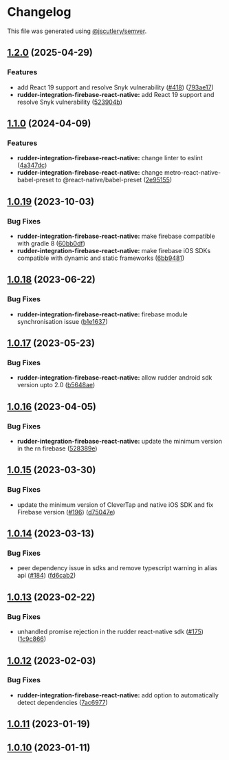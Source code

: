 # Changelog

This file was generated using [@jscutlery/semver](https://github.com/jscutlery/semver).

## [1.2.0](https://github.com/rudderlabs/rudder-sdk-react-native/compare/rudder-integration-firebase-react-native@1.1.0...rudder-integration-firebase-react-native@1.2.0) (2025-04-29)


### Features

* add React 19 support and resolve Snyk vulnerability ([#418](https://github.com/rudderlabs/rudder-sdk-react-native/issues/418)) ([793ae17](https://github.com/rudderlabs/rudder-sdk-react-native/commit/793ae17076d8f69404877eec07fea1b49c3ce304))
* **rudder-integration-firebase-react-native:** add React 19 support and resolve Snyk vulnerability ([523904b](https://github.com/rudderlabs/rudder-sdk-react-native/commit/523904b36e791fd43c47170f77e74655f1c189a3))

## [1.1.0](https://github.com/rudderlabs/rudder-sdk-react-native/compare/rudder-integration-firebase-react-native@1.0.19...rudder-integration-firebase-react-native@1.1.0) (2024-04-09)


### Features

* **rudder-integration-firebase-react-native:** change linter to eslint ([4a347dc](https://github.com/rudderlabs/rudder-sdk-react-native/commit/4a347dc8498e3ff555bc5ebc01e8827000da7769))
* **rudder-integration-firebase-react-native:** change metro-react-native-babel-preset to @react-native/babel-preset ([2e95155](https://github.com/rudderlabs/rudder-sdk-react-native/commit/2e9515514606979d11f6a29b3d0db1c6e2f12e39))

## [1.0.19](https://github.com/rudderlabs/rudder-sdk-react-native/compare/rudder-integration-firebase-react-native@1.0.18...rudder-integration-firebase-react-native@1.0.19) (2023-10-03)


### Bug Fixes

* **rudder-integration-firebase-react-native:** make firebase compatible with gradle 8 ([60bb0df](https://github.com/rudderlabs/rudder-sdk-react-native/commit/60bb0dfea23bc43c67131f986ccf50a6046960bb))
* **rudder-integration-firebase-react-native:** make firebase iOS SDKs compatible with dynamic and static frameworks ([6bb9481](https://github.com/rudderlabs/rudder-sdk-react-native/commit/6bb94817f3d94d102df2edf2bb3bead16ebc3015))

## [1.0.18](https://github.com/rudderlabs/rudder-sdk-react-native/compare/rudder-integration-firebase-react-native@1.0.17...rudder-integration-firebase-react-native@1.0.18) (2023-06-22)


### Bug Fixes

* **rudder-integration-firebase-react-native:** firebase module synchronisation issue ([b1e1637](https://github.com/rudderlabs/rudder-sdk-react-native/commit/b1e16371cd9a06b910b5a4d9fdc3d9cd61905bfa))

## [1.0.17](https://github.com/rudderlabs/rudder-sdk-react-native/compare/rudder-integration-firebase-react-native@1.0.16...rudder-integration-firebase-react-native@1.0.17) (2023-05-23)


### Bug Fixes

* **rudder-integration-firebase-react-native:** allow rudder android sdk version upto 2.0 ([b5648ae](https://github.com/rudderlabs/rudder-sdk-react-native/commit/b5648ae89f2b855c39d3b78e2546c85582484414))

## [1.0.16](https://github.com/rudderlabs/rudder-sdk-react-native/compare/rudder-integration-firebase-react-native@1.0.15...rudder-integration-firebase-react-native@1.0.16) (2023-04-05)


### Bug Fixes

* **rudder-integration-firebase-react-native:** update the minimum version in the rn firebase ([528389e](https://github.com/rudderlabs/rudder-sdk-react-native/commit/528389ed18c38f97eb34823dc89204573a9875a1))

## [1.0.15](https://github.com/rudderlabs/rudder-sdk-react-native/compare/rudder-integration-firebase-react-native@1.0.14...rudder-integration-firebase-react-native@1.0.15) (2023-03-30)


### Bug Fixes

* update the minimum version of CleverTap and native iOS SDK and fix Firebase version ([#196](https://github.com/rudderlabs/rudder-sdk-react-native/issues/196)) ([d75047e](https://github.com/rudderlabs/rudder-sdk-react-native/commit/d75047e170ab7d74fea6b2f7a32bead23a15bace))

## [1.0.14](https://github.com/rudderlabs/rudder-sdk-react-native/compare/rudder-integration-firebase-react-native@1.0.13...rudder-integration-firebase-react-native@1.0.14) (2023-03-13)


### Bug Fixes

* peer dependency issue in sdks and remove typescript warning in alias api ([#184](https://github.com/rudderlabs/rudder-sdk-react-native/issues/184)) ([fd6cab2](https://github.com/rudderlabs/rudder-sdk-react-native/commit/fd6cab262d1cba21dfd7129caa1a53d614cb7783))

## [1.0.13](https://github.com/rudderlabs/rudder-sdk-react-native/compare/rudder-integration-firebase-react-native@1.0.12...rudder-integration-firebase-react-native@1.0.13) (2023-02-22)


### Bug Fixes

* unhandled promise rejection in the rudder react-native sdk ([#175](https://github.com/rudderlabs/rudder-sdk-react-native/issues/175)) ([1c9c866](https://github.com/rudderlabs/rudder-sdk-react-native/commit/1c9c866dfd59ef751075ccbcbece36efd891d50b))

## [1.0.12](https://github.com/rudderlabs/rudder-sdk-react-native/compare/rudder-integration-firebase-react-native@1.0.11...rudder-integration-firebase-react-native@1.0.12) (2023-02-03)


### Bug Fixes

* **rudder-integration-firebase-react-native:** add option to automatically detect dependencies ([7ac6977](https://github.com/rudderlabs/rudder-sdk-react-native/commit/7ac6977cd58b8ebb484ef37b420df6f67770360a))

## [1.0.11](https://github.com/rudderlabs/rudder-sdk-react-native/compare/rudder-integration-firebase-react-native@1.0.10...rudder-integration-firebase-react-native@1.0.11) (2023-01-19)

## [1.0.10](https://github.com/rudderlabs/rudder-sdk-react-native/compare/rudder-integration-firebase-react-native-1.0.9...rudder-integration-firebase-react-native-1.0.10) (2023-01-11)
